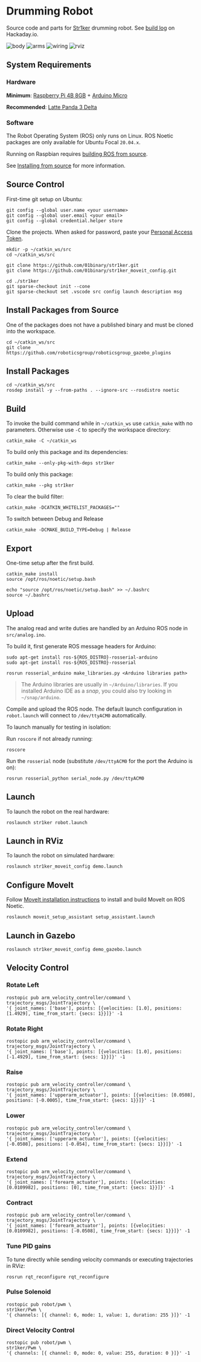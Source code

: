 # Drumming Robot

Source code and parts for [Str1ker](https://www.01binary.us/projects/drumming-robot/) drumming robot. See [build log](https://hackaday.io/project/171607-drumming-robot) on Hackaday.io.

![body](./doc/readme/body.png)
![arms](./doc/readme/arms.png)
![wiring](./doc/readme/wiring.jpeg)
![rviz](./design/arm.png)

## System Requirements

### Hardware

**Minimum**: [Raspberry Pi 4B 8GB](https://www.amazon.com/Raspberry-Pi-Computer-Suitable-Workstation/dp/B0899VXM8F) + [Arduino Micro](https://www.amazon.com/Arduino-Micro-Headers-A000053-Controller/dp/B00AFY2S56)

**Recommended**: [Latte Panda 3 Delta](https://www.amazon.com/LattePanda-Delta-864-Pocket-Sized-Computer/dp/B0BB7CY51B)

### Software

The Robot Operating System (ROS) only runs on Linux. ROS Noetic packages are only available for Ubuntu Focal `20.04.x`.

Running on Raspbian requires [building ROS from source](https://varhowto.com/install-ros-noetic-raspberry-pi-4/).

See [Installing from source](http://wiki.ros.org/noetic/Installation/Source) for more information.

## Source Control

First-time git setup on Ubuntu:

```
git config --global user.name <your username>
git config --global user.email <your email>
git config --global credential.helper store
```

Clone the projects. When asked for password, paste your [Personal Access Token](https://docs.github.com/en/authentication/keeping-your-account-and-data-secure/creating-a-personal-access-token).

```
mkdir -p ~/catkin_ws/src
cd ~/catkin_ws/src

git clone https://github.com/01binary/str1ker.git
git clone https://github.com/01binary/str1ker_moveit_config.git

cd ./str1ker
git sparse-checkout init --cone
git sparse-checkout set .vscode src config launch description msg
```

## Install Packages from Source

One of the packages does not have a published binary and must be cloned into the workspace.

```
cd ~/catkin_ws/src
git clone https://github.com/roboticsgroup/roboticsgroup_gazebo_plugins
```

## Install Packages

```
cd ~/catkin_ws/src
rosdep install -y --from-paths . --ignore-src --rosdistro noetic
```

## Build

To invoke the build command while in `~/catkin_ws` use `catkin_make` with no parameters. Otherwise use `-C` to specify the workspace directory:

```
catkin_make -C ~/catkin_ws
```

To build only this package and its dependencies:

```
catkin_make --only-pkg-with-deps str1ker
```

To build only this package:

```
catkin_make --pkg str1ker
```

To clear the build filter:

```
catkin_make -DCATKIN_WHITELIST_PACKAGES=""
```

To switch between Debug and Release

```
catkin_make -DCMAKE_BUILD_TYPE=Debug | Release
```

## Export

One-time setup after the first build.

```
catkin_make install
source /opt/ros/noetic/setup.bash

echo "source /opt/ros/noetic/setup.bash" >> ~/.bashrc
source ~/.bashrc
```

## Upload

The analog read and write duties are handled by an Arduino ROS node in `src/analog.ino`.

To build it, first generate ROS message headers for Arduino:

```
sudo apt-get install ros-${ROS_DISTRO}-rosserial-arduino
sudo apt-get install ros-${ROS_DISTRO}-rosserial

rosrun rosserial_arduino make_libraries.py <Arduino libraries path>
```

> The Arduino libraries are usually in `~/Arduino/libraries`. If you installed Arduino IDE as a *snap*, you could also try looking in `~/snap/arduino`.

Compile and upload the ROS node. The default launch configuration in `robot.launch` will connect to `/dev/ttyACM0` automatically.

To launch manually for testing in isolation:

Run `roscore` if not already running:

```
roscore
```

Run the `rosserial` node (substitute `/dev/ttyACM0` for the port the Arduino is on):

```
rosrun rosserial_python serial_node.py /dev/ttyACM0
```

## Launch

To launch the robot on the real hardware:

```
roslaunch str1ker robot.launch
```

## Launch in RViz

To launch the robot on simulated hardware:

```
roslaunch str1ker_moveit_config demo.launch
```

## Configure MoveIt

Follow [MoveIt installation instructions](https://ros-planning.github.io/moveit_tutorials/doc/getting_started/getting_started.html) to install and build MoveIt on ROS Noetic.

```
roslaunch moveit_setup_assistant setup_assistant.launch
```

## Launch in Gazebo

```
roslaunch str1ker_moveit_config demo_gazebo.launch
```

## Velocity Control

### Rotate Left

```
rostopic pub arm_velocity_controller/command \
trajectory_msgs/JointTrajectory \
'{ joint_names: ['base'], points: [{velocities: [1.0], positions: [1.4929], time_from_start: {secs: 1}}]}' -1
```

### Rotate Right

```
rostopic pub arm_velocity_controller/command \
trajectory_msgs/JointTrajectory \
'{ joint_names: ['base'], points: [{velocities: [1.0], positions: [-1.4929], time_from_start: {secs: 1}}]}' -1
```

### Raise

```
rostopic pub arm_velocity_controller/command \
trajectory_msgs/JointTrajectory \
'{ joint_names: ['upperarm_actuator'], points: [{velocities: [0.0508], positions: [-0.0005], time_from_start: {secs: 1}}]}' -1
```

### Lower

```
rostopic pub arm_velocity_controller/command \
trajectory_msgs/JointTrajectory \
'{ joint_names: ['upperarm_actuator'], points: [{velocities: [-0.0508], positions: [-0.054], time_from_start: {secs: 1}}]}' -1
```

### Extend

```
rostopic pub arm_velocity_controller/command \
trajectory_msgs/JointTrajectory \
'{ joint_names: ['forearm_actuator'], points: [{velocities: [0.0109982], positions: [0], time_from_start: {secs: 1}}]}' -1
```

### Contract

```
rostopic pub arm_velocity_controller/command \
trajectory_msgs/JointTrajectory \
'{ joint_names: ['forearm_actuator'], points: [{velocities: [0.0109982], positions: [-0.0508], time_from_start: {secs: 1}}]}' -1
```

### Tune PID gains

To tune directly while sending velocity commands or executing trajectories in RViz:

```
rosrun rqt_reconfigure rqt_reconfigure
```

### Pulse Solenoid

```
rostopic pub robot/pwm \
str1ker/Pwm \
'{ channels: [{ channel: 6, mode: 1, value: 1, duration: 255 }]}' -1
```

### Direct Velocity Control

```
rostopic pub robot/pwm \
str1ker/Pwm \
'{ channels: [{ channel: 0, mode: 0, value: 255, duration: 0 }]}' -1
```